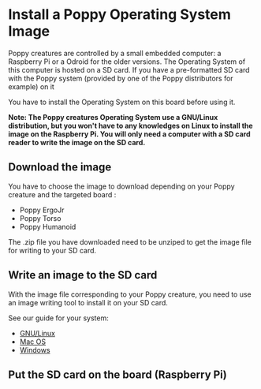 # Install a Poppy Operating System Image
Poppy creatures are controlled by a small embedded computer: a Raspberry Pi or a Odroid for the older versions. 
The Operating System of this computer is hosted on a SD card. If you have a pre-formatted SD card with the Poppy system (provided by one of the Poppy distributors for example) on it

You have to install the Operating System on this board before using it.

**Note: The Poppy creatures Operating System use a GNU/Linux distribution, but you won't have to any knowledges on Linux to install the image on the Raspberry Pi.
You will only need a computer with a SD card reader to write the image on the SD card.**

## Download the image

<!-- TODO: AJouter lien images (et les uploader aussi) -->
You have to choose the image to download depending on your Poppy creature and the targeted board :
* Poppy ErgoJr
* Poppy Torso
* Poppy Humanoid


The .zip file you have downloaded need to be unziped to get the image file for writing to your SD card.

## Write an image to the SD card

With the image file corresponding to your Poppy creature, you need to use an image writing tool to install it on your SD card.

See our guide for your system:

- [GNU/Linux](linux.md)
- [Mac OS](macos.md)
- [Windows](windows.md)

## Put the SD card on the board (Raspberry Pi)



